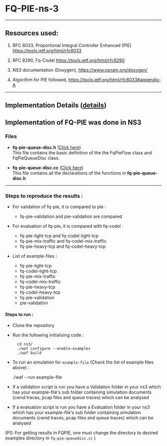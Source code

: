 # FQ-PIE-ns-3

***

## Resources used:
1. RFC 8033, Proportional Integral Controller Enhanced (PIE)  https://tools.ietf.org/html/rfc8033

2. RFC 8290, Fq-Codel https://tools.ietf.org/html/rfc8290

3. NS3 documentation (Doxygen), https://www.nsnam.org/doxygen/

4. Algorithm for PIE followed, https://tools.ietf.org/html/rfc8033#appendix-A

***


## Implementation Details ([details](https://github.com/SUMUKHA-PK/FQ-PIE-ns-3/wiki/Implementation-progress-updates))

## Implementation of FQ-PIE was done in NS3

### Files

* **fq-pie-queue-disc.h** ([Click here](https://raw.githubusercontent.com/SUMUKHA-PK/FQ-PIE-ns-3/master/ns3/src/traffic-control/model/fq-pie-queue-disc.h)) <br/> 
This file contains the basic definition of the the FqPieFlow class and FqPieQueueDisc class.

* **fq-pie-queue-disc.cc** ([Click here](https://raw.githubusercontent.com/SUMUKHA-PK/FQ-PIE-ns-3/master/ns3/src/traffic-control/model/fq-pie-queue-disc.cc)) <br/> 
This file contains all the declarations of the functions in **fq-pie-queue-disc.h**

***

### Steps to reproduce the results :

* For validation of fq-pie, it is compared to pie :
	* fq-pie-validation and pie-validation are compared
* For evaluation of fq-pie, it is compared with fq-codel :
	* fq-pie-light-tcp and fq-codel-light-tcp
	* fq-pie-mix-traffic and fq-codel-mix-traffic
	* fq-pie-heavy-tcp and fq-codel-heavy-tcp

* List of example-files :
	* fq-pie-light-tcp 
	* fq-codel-light-tcp
	* fq-pie-mix-traffic 
	* fq-codel-mix-traffic
	* fq-pie-heavy-tcp 
	* fq-codel-heavy-tcp
	* fq-pie-validation 
	* pie-validation

#### Steps to run :
* Clone the repository
* Run the following initialising code :
        
        cd ns3/
        ./waf configure --enable-examples
        ./waf build

* To run an simulation for `example-file` (Check the list of example files above) :<br/>
        
	./waf --run example-file

* If a validation script is run you have a Validation folder in your ns3 which has your example-file's sub folder containing simulation documents (cwnd traces, pcap files and queue traces) which can be analysed


* If a evaluation script is run you have a Evaluation folder in your ns3 which has your example-file's sub folder containing simulation documents (cwnd traces, pcap files and queue traces) which can be analysed

(PS: For getting results in FQPIE, one must change the directory to desired examples directory in ```fq-pie-queuedisc.cc``` )
